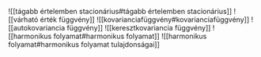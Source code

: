 ![[tágabb értelemben stacionárius#tágabb értelemben stacionárius]]
![[várható érték függvény]]
![[kovarianciafüggvény#kovarianciafüggvény]]
![[autokovariancia függvény]]
![[keresztkovariancia függvény]]
![[harmonikus folyamat#harmonikus folyamat]]
![[harmonikus folyamat#harmonikus folyamat tulajdonságai]]
